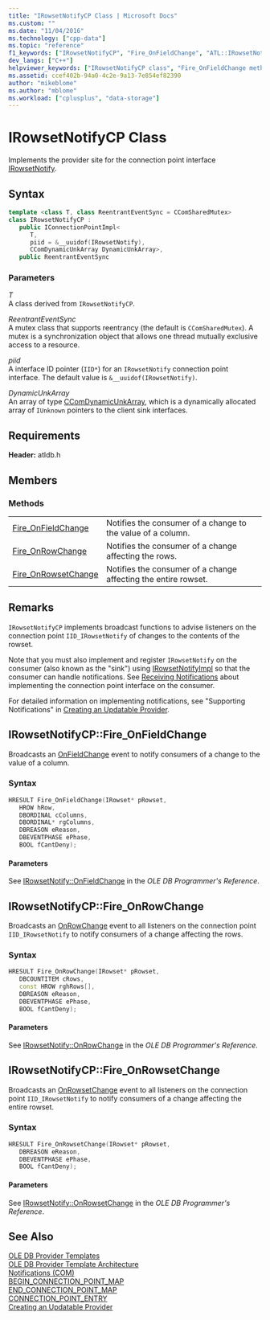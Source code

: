 ```yaml
---
title: "IRowsetNotifyCP Class | Microsoft Docs"
ms.custom: ""
ms.date: "11/04/2016"
ms.technology: ["cpp-data"]
ms.topic: "reference"
f1_keywords: ["IRowsetNotifyCP", "Fire_OnFieldChange", "ATL::IRowsetNotifyCP::Fire_OnFieldChange", "ATL.IRowsetNotifyCP.Fire_OnFieldChange", "IRowsetNotifyCP.Fire_OnFieldChange",  "IRowsetNotifyCP::Fire_OnFieldChange", "IRowsetNotifyCP.Fire_OnRowChange", "ATL.IRowsetNotifyCP.Fire_OnRowChange", "Fire_OnRowChange", "ATL::IRowsetNotifyCP::Fire_OnRowChange",    "IRowsetNotifyCP::Fire_OnRowChange", "Fire_OnRowsetChange", "IRowsetNotifyCP::Fire_OnRowsetChange", "IRowsetNotifyCP.Fire_OnRowsetChange", "ATL::IRowsetNotifyCP::Fire_OnRowsetChange", "ATL.IRowsetNotifyCP.Fire_OnRowsetChange"]
dev_langs: ["C++"]
helpviewer_keywords: ["IRowsetNotifyCP class", "Fire_OnFieldChange method", "Fire_OnRowChange method", "Fire_OnRowsetChange method"]
ms.assetid: ccef402b-94a0-4c2e-9a13-7e854ef82390
author: "mikeblome"
ms.author: "mblome"
ms.workload: ["cplusplus", "data-storage"]
---
```

# IRowsetNotifyCP Class
Implements the provider site for the connection point interface [IRowsetNotify](https://msdn.microsoft.com/library/ms712959.aspx).  
  
## Syntax

```cpp
template <class T, class ReentrantEventSync = CComSharedMutex>  
class IRowsetNotifyCP :   
   public IConnectionPointImpl<  
      T,   
      piid = &__uuidof(IRowsetNotify),   
      CComDynamicUnkArray DynamicUnkArray>,  
   public ReentrantEventSync  
```  
  
### Parameters  
 *T*  
 A class derived from `IRowsetNotifyCP`.  
  
 *ReentrantEventSync*  
 A mutex class that supports reentrancy (the default is `CComSharedMutex`). A mutex is a synchronization object that allows one thread mutually exclusive access to a resource.  
  
 *piid*  
 A interface ID pointer (`IID*`) for an `IRowsetNotify` connection point interface. The default value is `&__uuidof(IRowsetNotify)`.  
  
 *DynamicUnkArray*  
 An array of type [CComDynamicUnkArray](../../atl/reference/ccomdynamicunkarray-class.md), which is a dynamically allocated array of `IUnknown` pointers to the client sink interfaces. 

## Requirements  
 **Header:** atldb.h   
  
## Members  
  
### Methods  
  
|||  
|-|-|  
|[Fire_OnFieldChange](#onfieldchange)|Notifies the consumer of a change to the value of a column.|  
|[Fire_OnRowChange](#onrowchange)|Notifies the consumer of a change affecting the rows.|  
|[Fire_OnRowsetChange](#onrowsetchange)|Notifies the consumer of a change affecting the entire rowset.|  
  
## Remarks  
 `IRowsetNotifyCP` implements broadcast functions to advise listeners on the connection point `IID_IRowsetNotify` of changes to the contents of the rowset.  
  
 Note that you must also implement and register `IRowsetNotify` on the consumer (also known as the "sink") using [IRowsetNotifyImpl](../../data/oledb/irowsetnotifyimpl-class.md) so that the consumer can handle notifications. See [Receiving Notifications](../../data/oledb/receiving-notifications.md) about implementing the connection point interface on the consumer.  
  
 For detailed information on implementing notifications, see "Supporting Notifications" in [Creating an Updatable Provider](../../data/oledb/creating-an-updatable-provider.md).  

## <a name="onfieldchange"></a> IRowsetNotifyCP::Fire_OnFieldChange
Broadcasts an [OnFieldChange](https://msdn.microsoft.com/library/ms715961.aspx) event to notify consumers of a change to the value of a column.  
  
### Syntax  
  
```cpp
HRESULT Fire_OnFieldChange(IRowset* pRowset,  
   HROW hRow,  
   DBORDINAL cColumns,  
   DBORDINAL* rgColumns,  
   DBREASON eReason,  
   DBEVENTPHASE ePhase,  
   BOOL fCantDeny);  
```  
  
#### Parameters  
 See [IRowsetNotify::OnFieldChange](https://msdn.microsoft.com/library/ms715961.aspx) in the *OLE DB Programmer's Reference*. 

## <a name="onrowchange"></a> IRowsetNotifyCP::Fire_OnRowChange
Broadcasts an [OnRowChange](https://msdn.microsoft.com/library/ms722694.aspx) event to all listeners on the connection point `IID_IRowsetNotify` to notify consumers of a change affecting the rows.  
  
### Syntax  
  
```cpp
HRESULT Fire_OnRowChange(IRowset* pRowset,  
   DBCOUNTITEM cRows,  
   const HROW rghRows[],  
   DBREASON eReason,  
   DBEVENTPHASE ePhase,  
   BOOL fCantDeny);  
```  
  
#### Parameters  
 See [IRowsetNotify::OnRowChange](https://msdn.microsoft.com/library/ms722694.aspx) in the *OLE DB Programmer's Reference*.  

## <a name="onrowsetchange"></a> IRowsetNotifyCP::Fire_OnRowsetChange
Broadcasts an [OnRowsetChange](https://msdn.microsoft.com/library/ms722669.aspx) event to all listeners on the connection point `IID_IRowsetNotify` to notify consumers of a change affecting the entire rowset.  
  
### Syntax  
  
```cpp
HRESULT Fire_OnRowsetChange(IRowset* pRowset,  
   DBREASON eReason,  
   DBEVENTPHASE ePhase,  
   BOOL fCantDeny);  
```  
  
#### Parameters  
 See [IRowsetNotify::OnRowsetChange](https://msdn.microsoft.com/library/ms722669.aspx) in the *OLE DB Programmer's Reference*.
  
## See Also  
 [OLE DB Provider Templates](../../data/oledb/ole-db-provider-templates-cpp.md)   
 [OLE DB Provider Template Architecture](../../data/oledb/ole-db-provider-template-architecture.md)   
 [Notifications (COM)](http://msdn.microsoft.com/library/windows/desktop/ms678433)   
 [BEGIN_CONNECTION_POINT_MAP](../../atl/reference/connection-point-macros.md#begin_connection_point_map)   
 [END_CONNECTION_POINT_MAP](../../atl/reference/connection-point-macros.md#end_connection_point_map)   
 [CONNECTION_POINT_ENTRY](../../atl/reference/connection-point-macros.md#connection_point_entry)   
 [Creating an Updatable Provider](../../data/oledb/creating-an-updatable-provider.md)